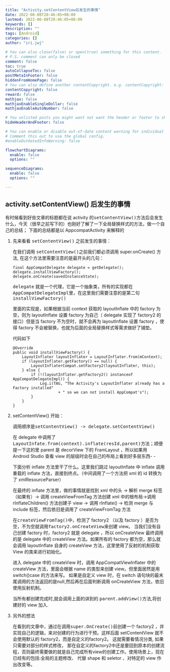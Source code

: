 ```yaml
---
title: "Activity.setContentView后发生的事情"
date: 2022-06-08T20:46:05+08:00
lastmod: 2022-06-08T20:46:05+08:00
keywords: []
description: ""
tags: [Android]
categories: []
author: "iri.jwj"

# You can also close(false) or open(true) something for this content.
# P.S. comment can only be closed
comment: false
toc: true
autoCollapseToc: false
postMetaInFooter: false
hiddenFromHomePage: false
# You can also define another contentCopyright. e.g. contentCopyright: "This is another copyright."
contentCopyright: false
reward: false
mathjax: false
mathjaxEnableSingleDollar: false
mathjaxEnableAutoNumber: false

# You unlisted posts you might want not want the header or footer to show
hideHeaderAndFooter: false

# You can enable or disable out-of-date content warning for individual post.
# Comment this out to use the global config.
#enableOutdatedInfoWarning: false

flowchartDiagrams:
  enable: false
  options: ""

sequenceDiagrams: 
  enable: false
  options: ""

---
```


## activity.setContentView() 后发生的事情

有时候看到好些文章的标题都在说 activity 的<kbd>setContentView()</kbd>方法后会发生什么，今天（很早之前写下的）也刚好了解了一下全局替换样式的方法，做一个自己的总结；
下面的总结都是以 AppcompatActivity 来解释的

1. 先来看看 <kbd>setContentView()</kbd> 之前发生的事情：

   在我们调用 <kbd>setContentView()</kbd>之前我们都必须调用 super.onCreate() 方法, 在这个方法里需要注意的是最开头的几句：

   ```
   final AppCompatDelegate delegate = getDelegate();
   delegate.installViewFactory();
   delegate.onCreate(savedInstanceState);
   ```

   <kbd>delegate</kbd> 就是一个代理，它是一个抽象类，所有的实现都在<kbd>AppCompatDelegateImpl</kbd>里，在这里我们需要注意的是第二句 <kbd>installViewFactory()</kbd>

   里面的实现是，如果根据当前 context 获取的 layoutInflate 中的 factory 为空，则为 layoutInflate 设置 factory 为自己（ delegate 实现了 factory2 的接口）但是当 factory 不为空时，就不会再为 layoutInflate 设置 factory ，使得 factory 不会被替换，也就为后面的全局替换样式等需求做好了铺垫。

   代码如下

   ```
   @Override
   public void installViewFactory() {
       LayoutInflater layoutInflater = LayoutInflater.from(mContext);
       if (layoutInflater.getFactory() == null) {
           LayoutInflaterCompat.setFactory2(layoutInflater, this);
       } else {
           if (!(layoutInflater.getFactory2() instanceof AppCompatDelegateImpl)) {
               Log.i(TAG, "The Activity's LayoutInflater already has a Factory installed"
                       + " so we can not install AppCompat's");
           }
       }
   }
   ```

2. setContentView() 开始：

   调用顺序是<kbd>setContentView() -> delegate.setContentView()</kbd>

   在 delegate 中调用了 <kbd>LayoutInfate.from(context).inflate(resId,parent)</kbd>方法；顺便提一下这的里 parent 是 decorView 下的 FramLayout ，所以如果用 Android Studio 查看 view 的层级时会在自己的布局上看到好多层东西- -

   下面分析 inflate 方法里干了什么。这里我们跳过 layoutInflate 中 inflate 调用重载的 inflate 方法，直接到终点。（中间调用了一个方法把 xml 的 id 转换为了 xmlResourceParser）

   在最终的 inflate 方法里，做的事情就是找到 xml 中的头 -> 解析 merge 标签（如果有）-> 调用 createViewFromTag 方法创建 xml 中的根布局->调用 rInflateChildren() 方法创建子 view -> 调用 rInflate() -> 检测 merge 与 include 标签，然后依旧是调用了 createViewFromTag 方法

   在<kbd>createViewFromTag()</kbd>中，检测了 factory2 （以及 factory ）是否为空，不为空就调用<kbd>factory2.onCreateView</kbd>来创建 view。 当我们没有自己创建 factory 时，factory2 就是 delegate ，所以 onCreateView 最终调用的是 delegate 中的 createView 方法。如果所有的 factory 都为空，那么就会调用 layoutInflate 自身的 createView 方法，这里使用了反射的机制获取 View 的类来进行初始化。

   进入 delegate 中的 createView 时，调用 AppCompatViewInflater 中的 createView 方法，里面会根据 name 的类型来创建 view。但里面居然是用 switch()case 的方法来写。 如果是自定义 view 时，在 switch 语句块的最末尾调用的方法返回的是null,然后再在后面判断调用 onCreateView 方法，依旧使用反射机制。

   当所有都创建完成时,就会调用上面的讲到的 <kbd>parent.addView()</kbd>方法,将创建好的 view 加入.

3. 另外的想法

   在看到的文章中，通过在调用<kbd>super.OnCreate()</kbd>前创建一个 factory2 ，并实现自己的逻辑，来对创建的行为进行干预。这样后面 setContentView 就不会使用默认的 factory2，而是自定义的factory2。 这就需要看情况分类, 如果只需要对部分的样式修改， 那在自定义的factory2中还是要回到原本的创建流程，否则最终需要做的就是自己完成所有view的创建工作。使用场景上，现在已经有的包括:全局的主题修改、 代替 shape 和 seletor 、对特定的 view 作出改变等。
